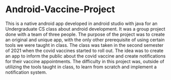 # Android-Vaccine-Project

This is a native android app developed in android studio with java for an Undergraduate CS class about android development. It was a group project done with a team of three people. The purpose of the project was to create an original and unique app, with the only other prerequisite of using certain tools we were taught in class. The class was taken in the second semester of 2021 when the covid vaccines started to roll out. The idea was to create an app to inform the public about the covid vaccine and create notifications for their vaccine appointments. The difficulty in this project was, outside of utilizing the tools taught in class, to learn from scratch and implement a notification system.
